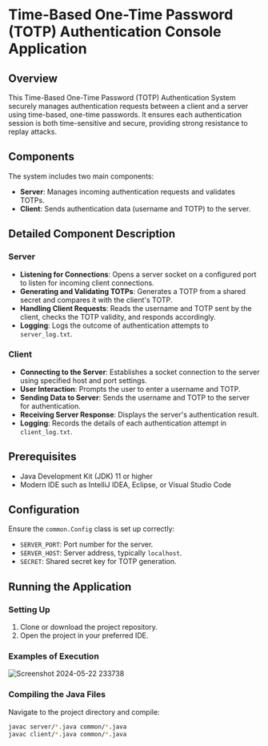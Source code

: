 # Time-Based One-Time Password (TOTP) Authentication Console Application

## Overview
This Time-Based One-Time Password (TOTP) Authentication System securely manages authentication requests between a client and a server using time-based, one-time passwords. It ensures each authentication session is both time-sensitive and secure, providing strong resistance to replay attacks.

## Components
The system includes two main components:
- **Server**: Manages incoming authentication requests and validates TOTPs.
- **Client**: Sends authentication data (username and TOTP) to the server.

## Detailed Component Description

### Server
- **Listening for Connections**: Opens a server socket on a configured port to listen for incoming client connections.
- **Generating and Validating TOTPs**: Generates a TOTP from a shared secret and compares it with the client's TOTP.
- **Handling Client Requests**: Reads the username and TOTP sent by the client, checks the TOTP validity, and responds accordingly.
- **Logging**: Logs the outcome of authentication attempts to `server_log.txt`.

### Client
- **Connecting to the Server**: Establishes a socket connection to the server using specified host and port settings.
- **User Interaction**: Prompts the user to enter a username and TOTP.
- **Sending Data to Server**: Sends the username and TOTP to the server for authentication.
- **Receiving Server Response**: Displays the server's authentication result.
- **Logging**: Records the details of each authentication attempt in `client_log.txt`.

## Prerequisites
- Java Development Kit (JDK) 11 or higher
- Modern IDE such as IntelliJ IDEA, Eclipse, or Visual Studio Code

## Configuration
Ensure the `common.Config` class is set up correctly:
- `SERVER_PORT`: Port number for the server.
- `SERVER_HOST`: Server address, typically `localhost`.
- `SECRET`: Shared secret key for TOTP generation.

## Running the Application

### Setting Up
1. Clone or download the project repository.
2. Open the project in your preferred IDE.



### Examples of Execution

![Screenshot 2024-05-22 233738](https://github.com/gertahodolli/Time-Based-One-Time-Password-Authentication/assets/147100017/e4e3f3bb-1f69-4b55-ad10-04aac3fbfd4f)

### Compiling the Java Files
Navigate to the project directory and compile:
```bash
javac server/*.java common/*.java
javac client/*.java common/*.java



